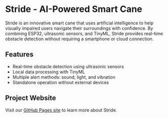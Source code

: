 # Stride - AI-Powered Smart Cane

Stride is an innovative smart cane that uses artificial intelligence to help visually impaired users navigate their surroundings with confidence. By combining ESP32, ultrasonic sensors, and TinyML, Stride provides real-time obstacle detection without requiring a smartphone or cloud connection.

## Features
- Real-time obstacle detection using ultrasonic sensors
- Local data processing with TinyML
- Multiple alert methods: sound, light, and vibration
- Standalone operation without external devices

## Project Website
Visit our [GitHub Pages site](https://YOUR_USERNAME.github.io/stride-project/) to learn more about Stride. 